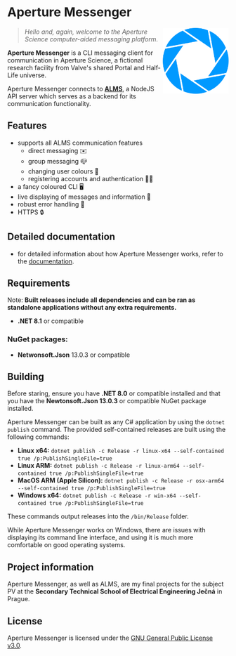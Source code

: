 # Aperture Messenger

<img src="./docs/img/logo.png" align="right" alt="Aperture Messenger logo" width="150" height="150">

> *Hello and, again, welcome to the Aperture Science computer-aided messaging platform.*

**Aperture Messenger** is a CLI messaging client for communication in Aperture Science, a fictional research facility from Valve's shared Portal and Half-Life universe.

Aperture Messenger connects to [**ALMS**](https://github.com/oschl-git/alms), a NodeJS API server which serves as a backend for its communication functionality.

## Features
- supports all ALMS communication features
  - direct messaging ✉️
  - group messaging 📪
  - changing user colours 🎨
  - registering accounts and authentication 👩‍🦰
- a fancy coloured CLI 🖥️
- live displaying of messages and information 🔄
- robust error handling 💪
- HTTPS 🔒

## Detailed documentation
- for detailed information about how Aperture Messenger works, refer to the [documentation](docs/DOCUMENTATION.md). 

## Requirements
Note: **Built releases include all dependencies and can be ran as standalone applications without any extra requirements.**

- **.NET 8.1** or compatible

### NuGet packages:
- **Netwonsoft.Json** 13.0.3 or compatible

## Building
Before staring, ensure you have **.NET 8.0** or compatible installed and that you have the **Newtonsoft.Json 13.0.3** or compatible NuGet package installed.

Aperture Messenger can be built as any C# application by using the `dotnet publish` command. The provided self-contained releases are built using the following commands:

- **Linux x64:** `dotnet publish -c Release -r linux-x64 --self-contained true /p:PublishSingleFile=true`
- **Linux ARM:** `dotnet publish -c Release -r linux-arm64 --self-contained true /p:PublishSingleFile=true`
- **MacOS ARM (Apple Silicon):** `dotnet publish -c Release -r osx-arm64 --self-contained true /p:PublishSingleFile=true`
- **Windows x64:** `dotnet publish -c Release -r win-x64 --self-contained true /p:PublishSingleFile=true`

These commands output releases into the `/bin/Release` folder.

While Aperture Messenger works on Windows, there are issues with displaying its command line interface, and using it is much more comfortable on good operating systems.

## Project information
Aperture Messenger, as well as ALMS, are my final projects for the subject PV at the **Secondary Technical School of Electrical Engineering Ječná** in Prague.

## License
Aperture Messenger is licensed under the [GNU General Public License v3.0](https://www.gnu.org/licenses/gpl-3.0.en.html).